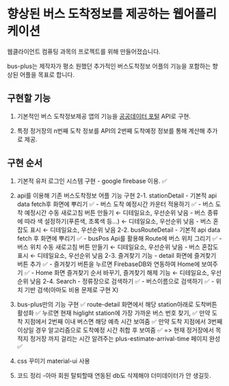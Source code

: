 # 향상된 버스 도착정보를 제공하는 웹어플리케이션

웹클라이언트 컴퓨팅 과목의 프로젝트를 위해 만들어졌습니다.

bus-plus는 제작자가 평소 원했던 추가적인 버스도착정보 어플의 기능을 포함하는 향상된 어플을 목표로 합니다.

## 구현할 기능

1. 기본적인 버스 도착정보제공 앱의 기능을 [공공데이터 포털](https://www.data.go.kr/index.do) API로 구현.

2. 특정 정거장의 n번째 도착 정보를 API의 2번째 도착예정 정보를 통해 계산해 추가로 제공.

## 구현 순서

1. 기본적 유저 로그인 시스템 구현 - google firebase 이용. ✅

2. api를 이용해 기존 버스도착정보 어플 기능 구현
    2-1. stationDetail
        - 기본적 api data fetch후 화면에 뿌리기 ✅
        - 버스 도착 예정시간 카운터 적용하기 ✅
        - 버스 도착 예정시간 수동 새로고침 버튼 만들기 ← 디테일요소, 우선순위 낮음
        - 버스 종류에 따라 색 설정하기(푸른색, 초록색 등...) ← 디테일요소, 우선순위 낮음
        - 버스 혼잡도 표시 ← 디테일요소, 우선순위 낮음
    2-2. busRouteDetail
        - 기본적 api data fetch 후 화면에 뿌리기 ✅
        - busPos Api를 활용해 Route에 버스 위치 그리기 ✅
        - 버스 위치 수동 새로고침 버튼 만들기 ← 디테일요소, 우선순위 낮음
        - 버스 혼잡도 표시 ← 디테일요소, 우선순위 낮음
    2-3. 즐겨찾기 기능
        - detail 화면에 즐겨찾기 버튼 추가 ✅
        - 즐겨찾기 버튼을 누르면 FirebaseDB와 연동하여 Home에 보여주기 ✅
        - Home 화면 즐겨찾기 순서 바꾸기, 즐겨찾기 해제 기능 ← 디테일요소, 우선순위 낮음
    2-4. Search
        - 정류장으로 검색하기 ✅
        - 버스이름으로 검색하기 ✅
        - 위치 기반 검색(아마도 비용 문제로 구현 X)

3. bus-plus만의 기능 구현 ✅
    route-detail 화면에서 해당 station아래로 도착버튼 활성화 ✅
    누르면 현재 higlight station에 가장 가까운 버스 번호 찾기, ✅
        만약 도착 지점에서 2번째 이내 버스면 해당 예측 시간 보여줌 ✅
        만약 도착 지점에서 3번째 이상일 경우 알고리즘으로 도착예정 시간 취합 후 보여줌 ✅
    => 현재 정거장에서 목적지 정거장 까지 걸리는 시간 알려주는 plus-estimate-arrival-time 페이지 완성 ✅

4. css 꾸미기
    material-ui 사용

5. 코드 정리
    -아마 회원 탈퇴할때 연동된 db도 삭제해야 더미데이터가 안 생길듯.
